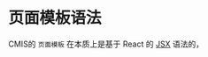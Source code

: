 # 页面模板语法

CMIS的 ```页面模板``` 在本质上是基于 React 的 [JSX](#https://facebook.github.io/react/docs/jsx-in-depth.html) 语法的，
